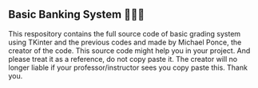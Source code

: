 ## Basic Banking System :rocket::rocket::rocket:

This respository contains the full source code of basic grading system using TKinter and the previous codes and made by Michael Ponce, the creator of the code.
This source code might help you in your project. And please treat it as a reference, do not copy paste it. The
creator will no longer liable if your professor/instructor sees you copy paste this. Thank you.